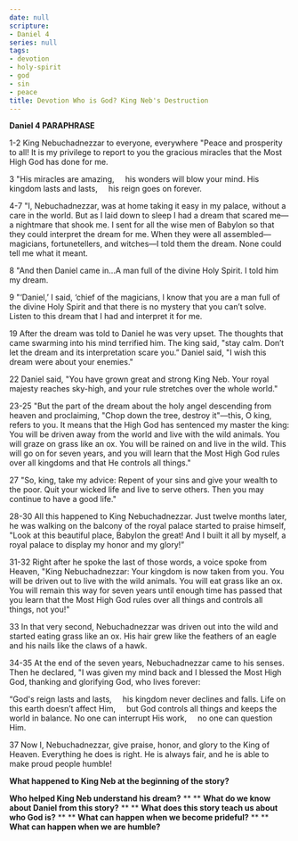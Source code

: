 ```yaml
---
date: null
scripture:
- Daniel 4
series: null
tags:
- devotion
- holy-spirit
- god
- sin
- peace
title: Devotion Who is God? King Neb's Destruction
---
```



**Daniel 4 PARAPHRASE**

1-2 King Nebuchadnezzar to everyone, everywhere "Peace and prosperity to all! It is my privilege to report to you the gracious miracles that the Most High God has done for me.

3 "His miracles are amazing,
    his wonders will blow your mind.
His kingdom lasts and lasts,
    his reign goes on forever.

4-7 "I, Nebuchadnezzar, was at home taking it easy in my palace, without a care in the world. But as I laid down to sleep I had a dream that scared me—a nightmare that shook me. I sent for all the wise men of Babylon so that they could interpret the dream for me. When they were all assembled—magicians, fortunetellers, and witches—I told them the dream. None could tell me what it meant.

8 "And then Daniel came in...A man full of the divine Holy Spirit. I told him my dream.

9 "‘Daniel,’ I said, ‘chief of the magicians, I know that you are a man full of the divine Holy Spirit and that there is no mystery that you can’t solve. Listen to this dream that I had and interpret it for me.

19 After the dream was told to Daniel he was very upset. The thoughts that came swarming into his mind terrified him. The king said, "stay calm. Don’t let the dream and its interpretation scare you.” Daniel said, "I wish this dream were about your enemies."

22 Daniel said, "You have grown great and strong King Neb. Your royal majesty reaches sky-high, and your rule stretches over the whole world."

23-25 "But the part of the dream about the holy angel descending from heaven and proclaiming, "Chop down the tree, destroy it"—this, O king, refers to you. It means that the High God has sentenced my master the king: You will be driven away from the world and live with the wild animals. You will graze on grass like an ox. You will be rained on and live in the wild. This will go on for seven years, and you will learn that the Most High God rules over all kingdoms and that He controls all things."

27 "So, king, take my advice: Repent of your sins and give your wealth to the poor. Quit your wicked life and live to serve others. Then you may continue to have a good life."

28-30 All this happened to King Nebuchadnezzar. Just twelve months later, he was walking on the balcony of the royal palace started to praise himself, "Look at this beautiful place, Babylon the great! And I built it all by myself, a royal palace to display my honor and my glory!”

31-32 Right after he spoke the last of those words, a voice spoke from Heaven, "King Nebuchadnezzar: Your kingdom is now taken from you. You will be driven out to live with the wild animals. You will eat grass like an ox. You will remain this way for seven years until enough time has passed that you learn that the Most High God rules over all things and controls all things, not you!"

33 In that very second, Nebuchadnezzar was driven out into the wild and started eating grass like an ox. His hair grew like the feathers of an eagle and his nails like the claws of a hawk.

34-35 At the end of the seven years, Nebuchadnezzar came to his senses. Then he declared, "I was given my mind back and I blessed the Most High God, thanking and glorifying God, who lives forever:

“God's reign lasts and lasts,
    his kingdom never declines and falls.
Life on this earth doesn’t affect Him,
    but God controls all things and keeps the world in balance.
No one can interrupt His work,
    no one can question Him.

37 Now I, Nebuchadnezzar, give praise, honor, and glory to the King of Heaven. Everything he does is right. He is always fair, and he is able to make proud people humble!

**What happened to King Neb at the beginning of the story?**

**Who helped King Neb understand his dream?**
**
**
**What do we know about Daniel from this story?**
**
**
**What does this story teach us about who God is?**
**
**
**What can happen when we become prideful?**
**
**
**What can happen when we are humble?**